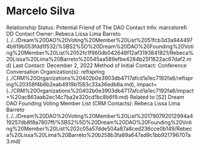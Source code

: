 # Marcelo Silva

Relationship Status: Potential Friend of The DAO
Contact Info: marcelorefi 
DD Contact Owner: Rebeca Lissa Lima Barreto (../../Dream%20DAO%20Voting%20Member%20List%2051fcb3d3a9444974b919b053fdd1f532/%5BS2%5D%20Dream%20DAO%20Founding%20Voting%20Member%20List%2052fc1f960db042648f12af3193841821/Rebeca%20Lissa%20Lima%20Barreto%20545aa589efbe4284b25f1622ac67daf2.md)
Last Contact: December 2, 2022
Method of Initial Contact: Conference Conversation
Organization(s): refispring  (../CRM%20Organizations%20402b0e3903db4717afcd1a1ec7192fa6/refispring%20358f4b6b2eab4919b1583c33a36edb8a.md), impact+ (../CRM%20Organizations%20402b0e3903db4717afcd1a1ec7192fa6/impact+%20ac863aab2ec14c7ba2e320cd1bc8b6f9.md)
Related to [S2] Dream DAO Founding Voting Member List (CRM Contacts): Rebeca Lissa Lima Barreto (../../Dream%20DAO%20Voting%20Member%20List%201790792012994a419257db8f8a7807ff/%5BS2%5D%20Dream%20DAO%20Founding%20Voting%20Member%20List%202c05a57dde504a87a8ced236cce0b149/Rebeca%20Lissa%20Lima%20Barreto%20b258b3fa89a647ad9c1bb921796707a3.md)